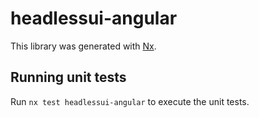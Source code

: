 # headlessui-angular

This library was generated with [Nx](https://nx.dev).

## Running unit tests

Run `nx test headlessui-angular` to execute the unit tests.
